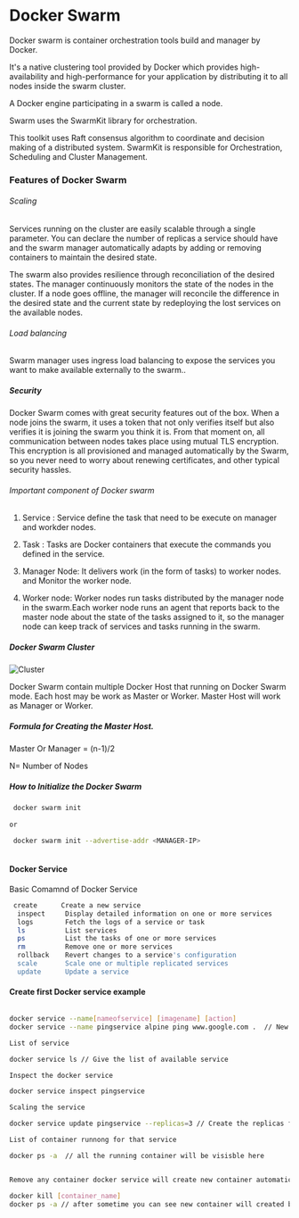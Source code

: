 
# Docker Swarm

Docker swarm is container orchestration tools build and manager by Docker. 

It's a native clustering tool provided by Docker which provides high-availability and high-performance for your application by distributing it to all nodes inside the swarm cluster.

A Docker engine participating in a swarm is called a node. 

Swarm uses the SwarmKit library for orchestration. 

This toolkit uses Raft consensus algorithm to coordinate and decision making of a distributed system. SwarmKit is responsible for Orchestration, Scheduling and Cluster Management.


### Features of Docker Swarm

###### Scaling

Services running on the cluster are easily scalable through a single parameter. You can declare the number of replicas a service should have and the swarm manager automatically adapts by adding or removing containers to maintain the desired state.

The swarm also provides resilience through reconciliation of the desired states. The manager continuously monitors the state of the nodes in the cluster. If a node goes offline, the manager will reconcile the difference in the desired state and the current state by redeploying the lost services on the available nodes.

###### Load balancing

Swarm manager uses ingress load balancing to expose the services you want to make available externally to the swarm..
 
#####  Security

Docker Swarm comes with great security features out of the box. When a node joins the swarm, it uses a token that not only verifies itself but also verifies it is joining the swarm you think it is. From that moment on, all communication between nodes takes place using mutual TLS encryption. This encryption is all provisioned and managed automatically by the Swarm, so you never need to worry about renewing certificates, and other typical security hassles.


###### Important component of Docker swarm 

 1. Service : Service define the task that need to be execute on manager and workder nodes.
 
 2. Task : Tasks are Docker containers that execute the commands you defined in the service.
 
 3. Manager Node: It delivers work (in the form of tasks) to worker nodes. and Monitor the worker node.
 
 4. Worker node: Worker nodes run tasks distributed by the manager node in the swarm.Each worker node runs an agent that reports back to the master node about the state of the tasks assigned to it, so the manager node can keep track of services and tasks running in the swarm.


##### Docker Swarm Cluster

![Cluster](https://foxutech.com/wp-content/uploads/2017/03/swarm-architecture.png)



Docker Swarm contain multiple Docker Host that running on Docker Swarm mode. Each host may be work as Master or Worker. 
Master Host will work as Manager or Worker.


##### Formula for Creating the Master Host.

 Master Or Manager = (n-1)/2 
 
 N= Number of Nodes 

##### How to Initialize the Docker Swarm

```sh
 docker swarm init 
 
or

 docker swarm init --advertise-addr <MANAGER-IP>
   
```

#### Docker Service 

Basic Comamnd of Docker Service 

```sh
 create      Create a new service
  inspect     Display detailed information on one or more services
  logs        Fetch the logs of a service or task
  ls          List services
  ps          List the tasks of one or more services
  rm          Remove one or more services
  rollback    Revert changes to a service's configuration
  scale       Scale one or multiple replicated services
  update      Update a service

```

#### Create first Docker service example 
```sh

docker service --name[nameofservice] [imagename] [action]   
docker service --name pingservice alpine ping www.google.com .  // New Service will create with the name of pingservice

List of service 

docker service ls // Give the list of available service 

Inspect the docker service  

docker service inspect pingservice 

Scaling the service 

docker service update pingservice --replicas=3 // Create the replicas for same service 

List of container runnong for that service 

docker ps -a  // all the running container will be visisble here 


Remove any container docker service will create new container automatically 

docker kill [container_name]
docker ps -a // after sometime you can see new container will created because we define that we need 4 replicas 
```



